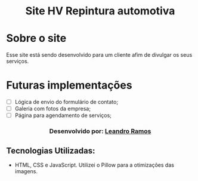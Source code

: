 <h1 align="center">Site HV Repintura automotiva</h1>
  
# Sobre o site
Esse site está sendo desenvolvido para um cliente afim de divulgar os seus serviços.

# Futuras implementações
- [ ] Lógica de envio do formulário de contato;
- [ ] Galeria com fotos da empresa;
- [ ] Página para agendamento de serviços;

<h3 align="center">Desenvolvido por:
    <a href="https://www.linkedin.com/in/lp-ramos/" target="_blank">Leandro Ramos</a>
</h3>

## Tecnologias Utilizadas:
- HTML, CSS e JavaScript.
Utilizei o Pillow para a otimizações das imagens.